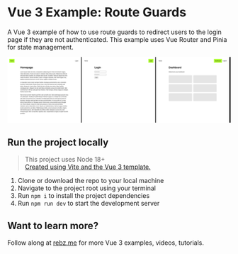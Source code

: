 # Vue 3 Example: Route Guards

A Vue 3 example of how to use route guards to redirect users to the login page if they are not authenticated. This example uses Vue Router and Pinia for state management.

![alt text](./banner.png)

## Run the project locally

> This project uses Node 18+ <br />
> [Created using Vite and the Vue 3 template.](https://vitejs.dev/guide/#scaffolding-your-first-vite-project)


1. Clone or download the repo to your local machine
1. Navigate to the project root using your terminal
1. Run `npm i` to install the project dependencies
1. Run `npm run dev` to start the development server

## Want to learn more?

Follow along at [rebz.me](https://rebz.me) for more Vue 3 examples, videos, tutorials.